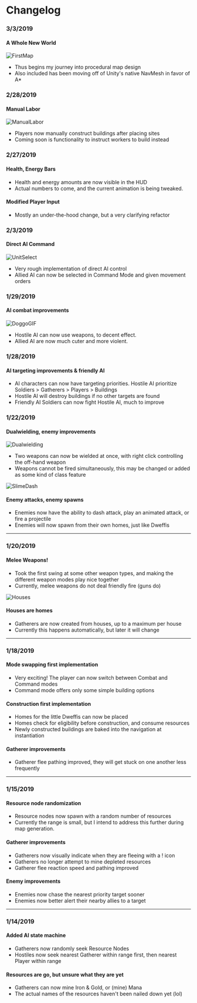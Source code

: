 # Changelog
### 3/3/2019
#### A Whole New World
![FirstMap](DemoImages/FirstMapTest.gif?raw=true "don't get lost!")
* Thus begins my journey into procedural map design
* Also included has been moving off of Unity's native NavMesh in favor of A*

### 2/28/2019
#### Manual Labor
![ManualLabor](DemoImages/ManualLabor.gif?raw=true "WORK HARDER!")
* Players now manually construct buildings after placing sites
* Coming soon is functionality to instruct workers to build instead

### 2/27/2019
#### Health, Energy Bars
* Health and energy amounts are now visible in the HUD
* Actual numbers to come, and the current animation is being tweaked.

#### Modified Player Input
* Mostly an under-the-hood change, but a very clarifying refactor

### 2/3/2019
#### Direct AI Command
![UnitSelect](DemoImages/UnitCommands.gif?raw=true "Right now, they don't do much else...")
* Very rough implementation of direct AI control
* Allied AI can now be selected in Command Mode and given movement orders

### 1/29/2019
#### AI combat improvements
![DoggoGIF](DemoImages/DOGGOS.gif?raw=true "DOGGGOOOOOOSSSS!!!")
* Hostile AI can now use weapons, to decent effect.
* Allied AI are now much cuter and more violent.

### 1/28/2019
#### AI targeting improvements & friendly AI
* AI characters can now have targeting priorities. Hostile AI prioritize Soldiers > Gatherers > Players > Buildings
* Hostile AI will destroy buildings if no other targets are found
* Friendly AI Soldiers can now fight Hostile AI, much to improve

### 1/22/2019
#### Dualwielding, enemy improvements
![Dualwielding](DemoImages/DUALWIELD.gif?raw=true "It's a little rough around the edges, but I like it so far.")
* Two weapons can now be wielded at once, with right click controlling the off-hand weapon
* Weapons cannot be fired simultaneously, this may be changed or added as some kind of class feature

![SlimeDash](DemoImages/SLIMMWO.gif?raw=true "Now they're even more terrifying!")

#### Enemy attacks, enemy spawns
* Enemies now have the ability to dash attack, play an animated attack, or fire a projectile
* Enemies will now spawn from their own homes, just like Dweffis
---

### 1/20/2019
#### Melee Weapons!
* Took the first swing at some other weapon types, and making the different weapon modes play nice together
* Currently, melee weapons do not deal friendly fire (guns do)

![Houses](DemoImages/spawningWheel.gif?raw=true "Need a chimney with a cozy fire...")

#### Houses are homes
* Gatherers are now created from houses, up to a maximum per house
* Currently this happens automatically, but later it will change
---

### 1/18/2019
#### Mode swapping first implementation
* Very exciting! The player can now switch between Combat and Command modes
* Command mode offers only some simple building options

#### Construction first implementation
* Homes for the little Dweffis can now be placed
* Homes check for eligibility before construction, and consume resources
* Newly constructed buildings are baked into the navigation at instantiation

#### Gatherer improvements
* Gatherer flee pathing improved, they will get stuck on one another less frequently
---

### 1/15/2019
#### Resource node randomization
* Resource nodes now spawn with a random number of resources
* Currently the range is small, but I intend to address this further during map generation.

#### Gatherer improvements
* Gatherers now visually indicate when they are fleeing with a ! icon
* Gatherers no longer attempt to mine depleted resources
* Gatherer flee reaction speed and pathing improved

#### Enemy improvements
* Enemies now chase the nearest priority target sooner
* Enemies now better alert their nearby allies to a target
---

### 1/14/2019
#### Added AI state machine
* Gatherers now randomly seek Resource Nodes
* Hostiles now seek nearest Gatherer within range first, then nearest Player within range

#### Resources are go, but unsure what they are yet
* Gatherers can now mine Iron & Gold, or (mine) Mana
* The actual names of the resources haven't been nailed down yet (lol)